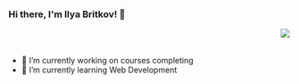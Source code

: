 ### Hi there, I'm Ilya Britkov! 👋

<img align = right src="https://github-readme-stats.vercel.app/api?username=FoxChpoks&&show_icons=true&title_color=ff4556&icon_color=e42323&text_color=ffffff&bg_color=191919">
<br><br>


- 🔭 I’m currently working on courses completing
- 🌱 I’m currently learning Web Development

